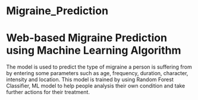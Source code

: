 # Migraine_Prediction
# Web-based Migraine Prediction using Machine Learning Algorithm 
The model is used to predict the type of migraine a person is suffering from by entering some parameters such as age, frequency, duration, character, intensity and location.
This model is trained by using Random Forest Classifier, ML model to help people analysis their own condition and take further actions for their treatment.
